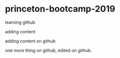 # princeton-bootcamp-2019
learning github

adding content 

adding content on github

one more thing on github, edited on github. 
